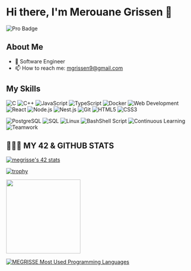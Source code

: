 # Hi there, I'm Merouane Grissen 👋

![Pro Badge](https://img.shields.io/badge/Pro-Profile-blue)

## About Me
- 💼 Software Engineer
- 📫 How to reach me: [mgrissen9@gmail.com](mailto:mgrissen9@gmail.com)

## My Skills
![C](https://img.shields.io/badge/C-%2300599C.svg?style=flat&logo=c&logoColor=white)
![C++](https://img.shields.io/badge/C++-%2300599C.svg?style=flat&logo=c%2B%2B&logoColor=white)
![JavaScript](https://img.shields.io/badge/JavaScript-%23323330.svg?style=flat&logo=javascript&logoColor=%23F7DF1E)
![TypeScript](https://img.shields.io/badge/TypeScript-%23007ACC.svg?style=flat&logo=typescript&logoColor=white)
![Docker](https://img.shields.io/badge/Docker-%230db7ed.svg?style=flat&logo=docker&logoColor=white)
![Web Development](https://img.shields.io/badge/Web%20Development-%23000000.svg?style=flat&logo=html5&logoColor=white)
![React](https://img.shields.io/badge/React-%2320232a.svg?style=flat&logo=react&logoColor=%2361DAFB)
![Node.js](https://img.shields.io/badge/Node.js-%23339933.svg?style=flat&logo=node-dot-js&logoColor=white)
![Nest.js](https://img.shields.io/badge/NestJS-%23E0234E.svg?style=flat&logo=nestjs&logoColor=white)
![Git](https://img.shields.io/badge/Git-%23F05033.svg?style=flat&logo=git&logoColor=white)
![HTML5](https://img.shields.io/badge/HTML5-%23E34F26.svg?style=flat&logo=html5&logoColor=white)
![CSS3](https://img.shields.io/badge/CSS3-%231572B6.svg?style=flat&logo=css3&logoColor=white)

![PostgreSQL](https://img.shields.io/badge/PostgreSQL-%23336791.svg?style=flat&logo=postgresql&logoColor=white)
![SQL](https://img.shields.io/badge/SQL-%2300f.svg?style=flat&logo=postgresql&logoColor=white)
![Linux](https://img.shields.io/badge/Linux-%23FCC624.svg?style=flat&logo=linux&logoColor=black)
![BashShell Script](https://img.shields.io/badge/Bash%20Script-%234EAA25.svg?style=flat&logo=gnu-bash&logoColor=white)
![Continuous Learning](https://img.shields.io/badge/Continuous%20Learning-%2300A98F.svg?style=flat)
![Teamwork](https://img.shields.io/badge/Teamwork-%230A0.svg?style=flat)


## 🧑🏽‍💻 MY 42  & GITHUB STATS

[![megrisse's 42 stats](https://badge.mediaplus.ma/levi/megrisse)](https://github.com/oakoudad/badge42)

<b></b>

[![trophy](https://github-profile-trophy.vercel.app/?username=megrisse&theme=onedark)](https://github.com/ryo-ma/github-profile-trophy)

<b></b>

<a href="https://github.com/megrisse/github-readme-stats">
  <img height=200 align="center" src="https://github-readme-stats.vercel.app/api?username=megrisse&theme=noctis_minimus&show_icons=true" />
</a>

<b></b>

[![MEGRISSE Most Used Programming Languages](https://github-readme-stats.vercel.app/api/top-langs/?username=megrisse&exclude_repo=coworkinn-deploy,portfolio-deploy,watch-ecommerce,photography-portfolio,web-projects&langs_count=18&theme=radical)](https://github.com/anuraghazra/github-readme-stats)
